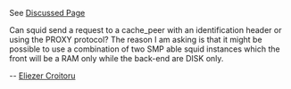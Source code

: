 See [Discussed
Page](/ConfigExamples/SmpCarpCluster)

Can squid send a request to a cache\_peer with an identification header
or using the PROXY protocol? The reason I am asking is that it might be
possible to use a combination of two SMP able squid instances which the
front will be a RAM only while the back-end are DISK only.

\-- [Eliezer
Croitoru](/Eliezer%20Croitoru)
